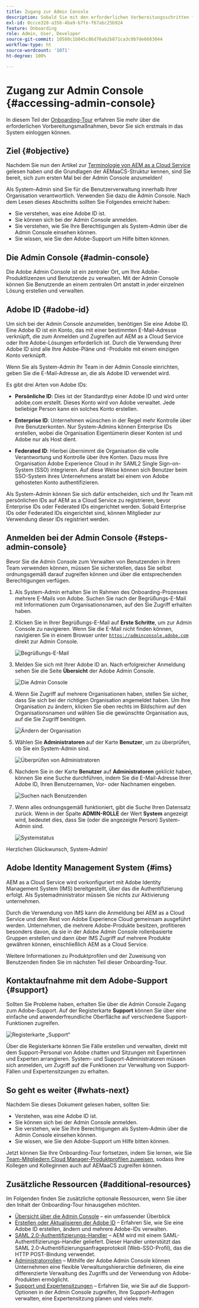 ```yaml
---
title: Zugang zur Admin Console
description: Sobald Sie mit den erforderlichen Vorbereitungsschritten für das Onboarding und die Grundlagen der AEMaaCS-Struktur vertraut sind, können Sie sich erstmals bei der Admin Console anmelden.
exl-id: 0ccce328-a356-4ba9-b7fe-f67abc25b924
feature: Onboarding
role: Admin, User, Developer
source-git-commit: 10580c1b045c86d76ab2b871ca3c0b7de6683044
workflow-type: ht
source-wordcount: '1071'
ht-degree: 100%

---
```


# Zugang zur Admin Console {#accessing-admin-console}

In diesem Teil der [Onboarding-Tour](overview.md) erfahren Sie mehr über die erforderlichen Vorbereitungsmaßnahmen, bevor Sie sich erstmals in das System einloggen können.

## Ziel {#objective}

Nachdem Sie nun den Artikel zur [Terminologie von AEM as a Cloud Service](terminology.md) gelesen haben und die Grundlagen der AEMaaCS-Struktur kennen, sind Sie bereit, sich zum ersten Mal bei der Admin Console anzumelden!

Als System-Admin sind Sie für die Benutzerverwaltung innerhalb Ihrer Organisation verantwortlich. Verwenden Sie dazu die Admin Console. Nach dem Lesen dieses Abschnitts sollten Sie Folgendes erreicht haben:

* Sie verstehen, was eine Adobe ID ist.
* Sie können sich bei der Admin Console anmelden.
* Sie verstehen, wie Sie Ihre Berechtigungen als System-Admin über die Admin Console einsehen können.
* Sie wissen, wie Sie den Adobe-Support um Hilfe bitten können.

## Die Admin Console {#admin-console}

Die Adobe Admin Console ist ein zentraler Ort, um Ihre Adobe-Produktlizenzen und Benutzende zu verwalten. Mit der Admin Console können Sie Benutzende an einem zentralen Ort anstatt in jeder einzelnen Lösung erstellen und verwalten.

## Adobe ID {#adobe-id}

Um sich bei der Admin Console anzumelden, benötigen Sie eine Adobe ID. Eine Adobe ID ist ein Konto, das mit einer bestimmten E-Mail-Adresse verknüpft, die zum Anmelden und Zugreifen auf AEM as a Cloud Service oder Ihre Adobe-Lösungen erforderlich ist. Durch die Verwendung Ihrer Adobe ID sind alle Ihre Adobe-Pläne und -Produkte mit einem einzigen Konto verknüpft.

Wenn Sie als System-Admin Ihr Team in der Admin Console einrichten, geben Sie die E-Mail-Adresse an, die als Adobe ID verwendet wird.

Es gibt drei Arten von Adobe IDs:

* **Persönliche ID**: Dies ist der Standardtyp einer Adobe ID und wird unter adobe.com erstellt. Dieses Konto wird von Adobe verwaltet. Jede beliebige Person kann ein solches Konto erstellen.

* **Enterprise ID**: Unternehmen wünschen in der Regel mehr Kontrolle über ihre Benutzerkonten. Nur System-Admins können Enterprise IDs erstellen, wobei die Organisation Eigentümerin dieser Konten ist und Adobe nur als Host dient.

* **Federated ID**: Hierbei übernimmt die Organisation die volle Verantwortung und Kontrolle über ihre Konten. Dazu muss Ihre Organisation Adobe Experience Cloud in ihr SAML2 Single Sign-on-System (SSO) integrieren. Auf diese Weise können sich Benutzer beim SSO-System ihres Unternehmens anstatt bei einem von Adobe gehosteten Konto authentifizieren.

Als System-Admin können Sie sich dafür entscheiden, sich und Ihr Team mit persönlichen IDs auf AEM as a Cloud Service zu registrieren, bevor Enterprise IDs oder Federated IDs eingerichtet werden. Sobald Enterprise IDs oder Federated IDs eingerichtet sind, können Mitglieder zur Verwendung dieser IDs registriert werden.

## Anmelden bei der Admin Console {#steps-admin-console}

Bevor Sie die Admin Console zum Verwalten von Benutzenden in Ihrem Team verwenden können, müssen Sie sicherstellen, dass Sie selbst ordnungsgemäß darauf zugreifen können und über die entsprechenden Berechtigungen verfügen.

1. Als System-Admin erhalten Sie im Rahmen des Onboarding-Prozesses mehrere E-Mails von Adobe. Suchen Sie nach der Begrüßungs-E-Mail mit Informationen zum Organisationsnamen, auf den Sie Zugriff erhalten haben.

1. Klicken Sie in Ihrer Begrüßungs-E-Mail auf **Erste Schritte**, um zur Admin Console zu navigieren. Wenn Sie die E-Mail nicht finden können, navigieren Sie in einem Browser unter [`https://adminconsole.adobe.com`](https://adminconsole.adobe.com) direkt zur Admin Console.

   ![Begrüßungs-E-Mail](/help/journey-onboarding/assets/get-started-email.png)

1. Melden Sie sich mit Ihrer Adobe ID an. Nach erfolgreicher Anmeldung sehen Sie die Seite **Übersicht** der Adobe Admin Console.

   ![Die Admin Console](/help/journey-onboarding/assets/get-started1.png)

1. Wenn Sie Zugriff auf mehrere Organisationen haben, stellen Sie sicher, dass Sie sich bei der richtigen Organisation angemeldet haben. Um Ihre Organisation zu ändern, klicken Sie oben rechts im Bildschirm auf den Organisationsnamen und wählen Sie die gewünschte Organisation aus, auf die Sie Zugriff benötigen.

   ![Ändern der Organisation](/help/journey-onboarding/assets/admin-console-orgswitch.png)

1. Wählen Sie **Administratoren** auf der Karte **Benutzer**, um zu überprüfen, ob Sie ein System-Admin sind.

   ![Überprüfen von Administratoren](/help/journey-onboarding/assets/get-started2.png)

1. Nachdem Sie in der Karte **Benutzer** auf **Administratoren** geklickt haben, können Sie eine Suche durchführen, indem Sie die E-Mail-Adresse Ihrer Adobe ID, Ihren Benutzernamen, Vor- oder Nachnamen eingeben.

   ![Suchen nach Benutzenden](/help/journey-onboarding/assets/get-started3.png)

1. Wenn alles ordnungsgemäß funktioniert, gibt die Suche Ihren Datensatz zurück. Wenn in der Spalte **ADMIN-ROLLE** der Wert **System** angezeigt wird, bedeutet dies, dass Sie (oder die angezeigte Person) System-Admin sind.

   ![Systemstatus](/help/journey-onboarding/assets/get-started4.png)

Herzlichen Glückwunsch, System-Admin!

## Adobe Identity Management System {#ims}

AEM as a Cloud Service wird vorkonfiguriert mit Adobe Identity Management System (IMS) bereitgestellt, über das die Authentifizierung erfolgt. Als Systemadministrator müssen Sie nichts zur Aktivierung unternehmen.

Durch die Verwendung von IMS kann die Anmeldung bei AEM as a Cloud Service und dem Rest von Adobe Experience Cloud gemeinsam ausgeführt werden. Unternehmen, die mehrere Adobe-Produkte besitzen, profitieren besonders davon, da sie in der Adobe Admin Console rollenbasierte Gruppen erstellen und dann über IMS Zugriff auf mehrere Produkte gewähren können, einschließlich AEM as a Cloud Service.

Weitere Informationen zu Produktprofilen und der Zuweisung von Benutzenden finden Sie im nächsten Teil dieser Onboarding-Tour.

## Kontaktaufnahme mit dem Adobe-Support {#support}

Sollten Sie Probleme haben, erhalten Sie über die Admin Console Zugang zum Adobe-Support. Auf der Registerkarte **Support** können Sie über eine einfache und anwenderfreundliche Oberfläche auf verschiedene Support-Funktionen zugreifen.

![Registerkarte „Support“](/help/journey-onboarding/assets/support-menu.png)

Über die Registerkarte können Sie Fälle erstellen und verwalten, direkt mit dem Support-Personal von Adobe chatten und Sitzungen mit Expertinnen und Experten arrangieren. System- und Support-Administratoren müssen sich anmelden, um Zugriff auf die Funktionen zur Verwaltung von Support-Fällen und Expertensitzungen zu erhalten.

## So geht es weiter {#whats-next}

Nachdem Sie dieses Dokument gelesen haben, sollten Sie:

* Verstehen, was eine Adobe ID ist.
* Sie können sich bei der Admin Console anmelden.
* Sie verstehen, wie Sie Ihre Berechtigungen als System-Admin über die Admin Console einsehen können.
* Sie wissen, wie Sie den Adobe-Support um Hilfe bitten können.

Jetzt können Sie Ihre Onboarding-Tour fortsetzen, indem Sie lernen, wie Sie [Team-Mitgliedern Cloud Manager-Produktprofilen zuweisen](assign-profiles-cloud-manager.md), sodass Ihre Kollegen und Kolleginnen auch auf AEMaaCS zugreifen können.

## Zusätzliche Ressourcen {#additional-resources}

Im Folgenden finden Sie zusätzliche optionale Ressourcen, wenn Sie über den Inhalt der Onboarding-Tour hinausgehen möchten.

* [Übersicht über die Admin Console](https://helpx.adobe.com/de/enterprise/using/admin-console.html) – ein umfassender Überblick
* [Erstellen oder Aktualisieren der Adobe ID](https://helpx.adobe.com/de/manage-account/using/create-update-adobe-id.html#HowtocreateorupdateyourAdobeID) – Erfahren Sie, wie Sie eine Adobe ID erstellen, ändern und mehrere Adobe-IDs verwalten.
* [SAML 2.0-Authentifizierungs-Handler](https://experienceleague.adobe.com/docs/experience-manager-65/administering/security/saml-2-0-authenticationhandler.html?lang=de) – AEM wird mit einem SAML-Authentifizierungs-Handler geliefert. Dieser Handler unterstützt das SAML 2.0-Authentifizierungsanfrageprotokoll (Web-SSO-Profil), das die HTTP POST-Bindung verwendet.
* [Administratorrollen](https://helpx.adobe.com/de/enterprise/using/admin-roles.ug.html) – Mithilfe der Adobe Admin Console können Unternehmen eine flexible Verwaltungshierarchie definieren, die eine differenzierte Verwaltung des Zugriffs und der Verwendung von Adobe-Produkten ermöglicht.
* [Support und Expertensitzungen](https://helpx.adobe.com/de/enterprise/admin-guide.html/enterprise/using/support-for-experience-cloud.ug.html) – Erfahren Sie, wie Sie auf die Support-Optionen in der Admin Console zugreifen, Ihre Support-Anfragen verwalten, eine Expertensitzung planen und vieles mehr.
